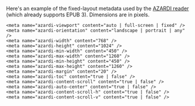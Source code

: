 Here's an example of the fixed-layout metadata used by the [AZARDI reader](http://azardi.infogridpacific.com/html/home.html) (which already supports EPUB 3). Dimensions are in pixels.

```
<meta name="azardi-viewport" content="auto | full-screen | fixed" />
<meta name="azardi-orientation" content="landscape | portrait | any" />
<meta name="azardi-width" content="768" />
<meta name="azardi-height" content="1024" />
<meta name="azardi-min-width" content="450" />
<meta name="azardi-max-width" content="1260" />
<meta name="azardi-min-height" content="450" />
<meta name="azardi-max-height" content="1260" />
<meta name="azardi-margin" content="20" />
<meta name="azardi-toc" content="true | false" />
<meta name="azardi-content-scroll" content="true | false" />
<meta name="azardi-auto-center" content="true | false" />
<meta name="azardi-content-scroll-h" content="true | false" />
<meta name="azardi-content-scroll-v" content="true | false" />
```